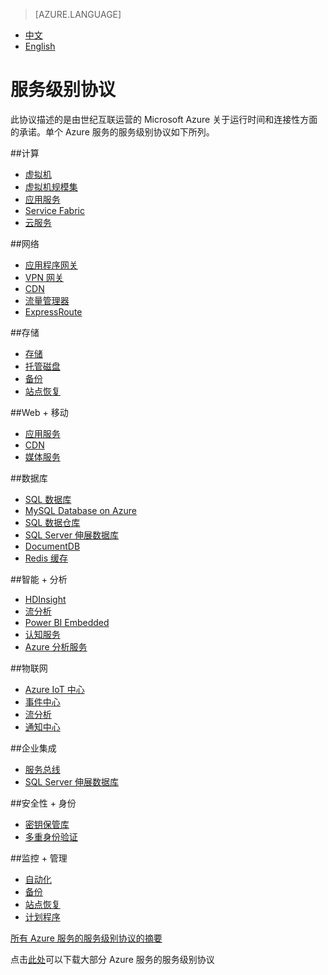 <properties
	pageTitle="服务级别协议 | Azure"
    description="服务级别协议"
    services=""
    documentationCenter=""
    authors=""
    manager=""
    editor=""
    tags=""/>

<tags ms.service="legal" ms.date="10/2017" wacn.date="10/2017" wacn.lang="cn"/>

> [AZURE.LANGUAGE]
- [中文](/support/legal/sla/)
- [English](/support/legal/sla-en/)
 
# 服务级别协议

此协议描述的是由世纪互联运营的 Microsoft Azure 关于运行时间和连接性方面的承诺。单个 Azure 服务的服务级别协议如下所列。 
<!--
|                       |                       |                       |                       |
|-----------------------|-----------------------|-----------------------|-----------------------|
|**计算**<br/><br/>[虚拟机]<br/>[云服务]<br/><br/><br/> |**Web 和移动**<br/><br/>[应用服务]<br/>[通知中心]<br/><br/><br/> |**数据和存储**<br/><br/>[SQL 数据库]<br/>[SQL Server 伸展数据库]<br/>[Redis 缓存]<br/>[存储]<br/>[MySQL Database on Azure]<br/>  |**分析**<br/><br/>[HDInsight]<br/>[流分析]<br/><br/><br/>  |
|**物联网**<br/><br/>[Azure IoT 中心]<br/>[事件中心]<br/>[流分析]<br/>[通知中心]<br/><br/> |**网络**<br/><br/>[虚拟网络]<br/>[ExpressRoute]<br/>[流量管理器]<br/>[VPN 网关]<br/>[应用程序网关]<br/>  |**媒体和 CDN**<br/><br/>[媒体服务]<br/>[CDN]<br/><br/><br/><br/>  |**混合集成**<br/><br/>[服务总线]<br/>[备份]<br/>[站点恢复]<br/><br/><br/>  |
|**身份和访问管理**<br/><br/>[多重身份验证]<br/><br/><br/>  |**管理与安全**<br/><br/>[计划程序]<br/>[自动化]<br/>[密钥保管库] | | |
-->
##计算
- [虚拟机]
- [虚拟机规模集]
- [应用服务]
- [Service Fabric]
- [云服务]

##网络
- [应用程序网关]
- [VPN 网关]
- [CDN]
- [流量管理器]
- [ExpressRoute]

##存储
- [存储]
- [托管磁盘]
- [备份]
- [站点恢复]

##Web + 移动
- [应用服务]
- [CDN]
- [媒体服务]

##数据库
- [SQL 数据库]
- [MySQL Database on Azure]
- [SQL 数据仓库]
- [SQL Server 伸展数据库]
- [DocumentDB]
- [Redis 缓存]

##智能 + 分析
- [HDInsight]
- [流分析]
- [Power BI Embedded]
- [认知服务]
- [Azure 分析服务]

##物联网
- [Azure IoT 中心]
- [事件中心]
- [流分析]
- [通知中心]

##企业集成
- [服务总线]
- [SQL Server 伸展数据库]

##安全性 + 身份
- [密钥保管库]
- [多重身份验证]

##监控 + 管理
- [自动化]
- [备份]
- [站点恢复]
- [计划程序]



[所有 Azure 服务的服务级别协议的摘要](/support/sla/abstract/)

点击[此处](//wacnppe.blob.core.chinacloudapi.cn/marketing-resource/sla/Consolidated_SLA_Chinese_171031.pdf)可以下载大部分 Azure 服务的服务级别协议

[虚拟机]: /support/sla/virtual-machines/
[虚拟机规模集]: /support/sla/virtual-machine-scale-sets/
[云服务]: /support/sla/cloud-services/
[DocumentDB]: /support/sla/documentdb/
[应用服务]: /support/sla/app-service/
[通知中心]: /support/sla/notification-hubs/
[SQL 数据库]: /support/sla/sql-data/
[SQL Server 伸展数据库]: /support/sla/sql-server-stretch-database/
[SQL 数据仓库]: /support/sla/sql-data-warehouse/
[Redis 缓存]: /support/sla/redis-cache/
[存储]: /support/sla/storage/
[托管磁盘]: /support/sla/managed-disks/
[MySQL Database on Azure]: /support/sla/mysql/
[HDInsight]: /support/sla/hdinsight/
[流分析]: /support/sla/stream-analytics/
[Azure IoT 中心]: /support/sla/iot-hub/
[事件中心]: /support/sla/event-hubs/
[虚拟网络]: /support/sla/virtual-networking/
[ExpressRoute]: /support/sla/expressroute/
[流量管理器]: /support/sla/traffic-manager/
[VPN 网关]: /support/sla/vpn-gateway/
[应用程序网关]: /support/sla/application-gateway/
[媒体服务]: /support/sla/media-services/
[CDN]: /support/sla/cdn/
[服务总线]: /support/sla/messaging/
[备份]: /support/sla/back-up/
[站点恢复]: /support/sla/site-recovery/
[多重身份验证]: /support/sla/multi-factor-authentication/
[计划程序]: /support/sla/scheduler/
[自动化]: /support/sla/automation/
[密钥保管库]: /support/sla/key-vault/
[Service Fabric]: /support/sla/service-fabric/
[Power BI Embedded]: /support/sla/power-bi-embedded/
[认知服务]: /support/sla/cognitive-services/
[Azure 分析服务]: /support/sla/analysis-services/
